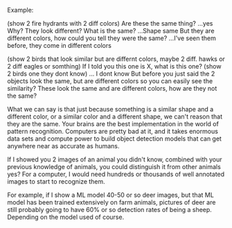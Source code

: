 Example:

(show 2 fire hydrants with 2 diff colors)
Are these the same thing?
...yes
Why? They look different? What is the same?
...Shape same
But they are different colors, how could you tell they were the same?
...I've seen them before, they come in different colors

(show 2 birds that look similar but are differnt colors, maybe 2 diff. hawks or 2 diff eagles or somthing)
If I told you this one is X, what is this one? (show 2 birds one they dont know)
... I dont know
But before you just said the 2 objects look the same, but are different colors so you can easily see the similarity? These look the same and are different colors, how are they not the same?

What we can say is that just because something is a similar shape and a different color, or a similar color and a different shape, we can't reason that they are the same. Your brains are the best implementation in the world of pattern recognition. Computers are pretty bad at it, and it takes enormous data sets and compute power to build object detection models that can get anywhere near as accurate as humans.

If I showed you 2 images of an animal you didn't know, combined with your previous knowledge of animals, you could distinguish it from other animals yes? For a computer, I would need hundreds or thousands of well annotated images to start to recognize them.

For example, if I show a ML model 40-50 or so deer images, but that ML model has been trained extensively on farm animals, pictures of deer are still probably going to have 60% or so detection rates of being a sheep. Depending on the model used of course.
